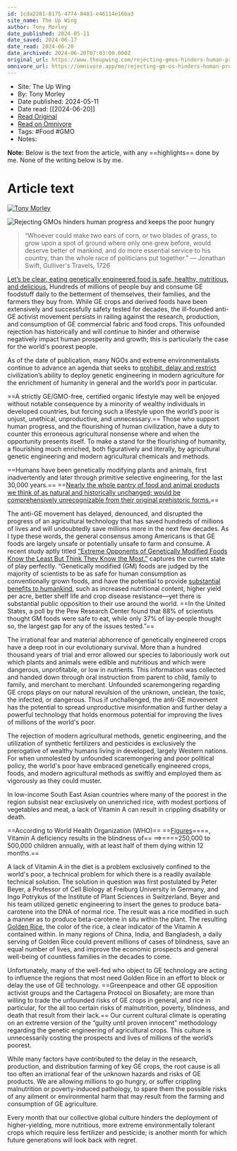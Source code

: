 ```yaml
---
id: 1cda2281-8175-4774-8481-e46114e16ba3
site_name: The Up Wing
author: Tony Morley
date_published: 2024-05-11
date_saved: 2024-06-17
date_read: 2024-06-20
date_archived: 2024-06-20T07:03:00.000Z
original_url: https://www.theupwing.com/rejecting-gmos-hinders-human-progress-and-keeps-the-poor-hungry/
omnivore_url: https://omnivore.app/me/rejecting-gm-os-hinders-human-progress-and-keeps-the-poor-hungry-190250b21cb
---
```


 - Site: The Up Wing
 - By: Tony Morley
 - Date published: 2024-05-11
 - Date read: [[2024-06-20]]
 - [Read Original](https://www.theupwing.com/rejecting-gmos-hinders-human-progress-and-keeps-the-poor-hungry/)
 - [Read on Omnivore](https://omnivore.app/me/rejecting-gm-os-hinders-human-progress-and-keeps-the-poor-hungry-190250b21cb)
 - Tags:  #Food  #GMO 
 - Notes: 

**Note:** Below is the text from the article, with any ==highlights== done by me. None of the writing below is by me.

# Article text
[ ![Tony Morley](https://proxy-prod.omnivore-image-cache.app/0x0,sW8AP8CMXk0SXleM0zWBEKCJdLQO6TdpLjRWZ1VepjJo/https://www.theupwing.com/content/images/size/w160/2024/05/Biography-Image-Sample-2--1-.jpg) ](https://www.theupwing.com/author/tonymmorley/) 

![Rejecting GMOs hinders human progress and keeps the poor hungry](https://proxy-prod.omnivore-image-cache.app/0x0,sbPCatdbQY0ND2gxHrU6G_4fde-0v-SBrLUMY1k-SuqE/https://www.theupwing.com/content/images/size/w1200/2024/05/2024-04-00-Nitrogen-Art-A.png) 

> “Whoever could make two ears of corn, or two blades of grass, to grow upon a spot of ground where only one grew before, would deserve better of mankind, and do more essential service to his country, than the whole race of politicians put together.” ― Jonathan Swift, Gulliver's Travels, 1726

[Let’s be clear, eating genetically engineered food is safe, healthy, nutritious, and delicious.](http://www.slate.com/articles/health%5Fand%5Fscience/science/2015/07/are%5Fgmos%5Fsafe%5Fyes%5Fthe%5Fcase%5Fagainst%5Fthem%5Fis%5Ffull%5Fof%5Ffraud%5Flies%5Fand%5Ferrors.html?ref=theupwing.com) Hundreds of millions of people buy and consume GE foodstuff daily to the betterment of themselves, their families, and the farmers they buy from. While GE crops and derived foods have been extensively and successfully safety tested for decades, the ill-founded anti-GE activist movement persists in railing against the research, production, and consumption of GE commercial fabric and food crops. This unfounded rejection has historically and will continue to hinder and otherwise negatively impact human prosperity and growth; this is particularly the case for the world's poorest people. 

As of the date of publication, many NGOs and extreme environmentalists continue to advance an agenda that seeks to [prohibit, delay and restrict](https://www.greenpeace.org/africa/en/press/8087/maintain-the-gmo-ban-to-safeguard-kenyas-food-system-greenpeace/?ref=theupwing.com) civilization’s ability to deploy genetic engineering in modern agriculture for the enrichment of humanity in general and the world’s poor in particular. 

==A strictly GE/GMO-free, certified organic lifestyle may well be enjoyed without notable consequence by a minority of wealthy individuals in developed countries, but forcing such a lifestyle upon the world’s poor is unjust, unethical, unproductive, and unnecessary.== Those who support human progress, and the flourishing of human civilization, have a duty to counter this erroneous agricultural nonsense where and when the opportunity presents itself. To make a stand for the flourishing of humanity, a flourishing much enriched, both figuratively and literally, by agricultural genetic engineering and modern agricultural chemicals and methods. 

==Humans have been genetically modifying plants and animals, first inadvertently and later through primitive selective engineering, for the last 30,000 years.== ==[Nearly the whole pantry of food and animal products we think of as natural and historically unchanged; would be comprehensively unrecognizable from their original prehistoric forms.](http://sitn.hms.harvard.edu/flash/2015/from-corgis-to-corn-a-brief-look-at-the-long-history-of-gmo-technology/?ref=theupwing.com)== 

The anti-GE movement has delayed, denounced, and disrupted the progress of an agricultural technology that has saved hundreds of millions of lives and will undoubtedly save millions more in the next few decades. As I type these words, the general consensus among Americans is that GE foods are largely unsafe or potentially unsafe to farm and consume. A recent study aptly titled [“Extreme Opponents of Genetically Modified Foods Know the Least But Think They Know the Most.”](https://www.researchgate.net/publication/330367696%5FExtreme%5Fopponents%5Fof%5Fgenetically%5Fmodified%5Ffoods%5Fknow%5Fthe%5Fleast%5Fbut%5Fthink%5Fthey%5Fknow%5Fthe%5Fmost?ref=theupwing.com) captures the current state of play perfectly. “Genetically modified (GM) foods are judged by the majority of scientists to be as safe for human consumption as conventionally grown foods, and have the potential to provide [substantial benefits to humankind](https://www.sundayguardianlive.com/news/agri-biotech-can-help-unleash-second-green-revolution?ref=theupwing.com), such as increased nutritional content, higher yield per acre, better shelf life and crop disease resistance—yet there is substantial public opposition to their use around the world. ==In the United States, a poll by the Pew Research Center found that 88% of scientists thought GM foods were safe to eat, while only 37% of lay-people thought so, the largest gap for any of the issues tested.”==

The irrational fear and material abhorrence of genetically engineered crops have a deep root in our evolutionary survival. More than a hundred thousand years of trial and error allowed our species to laboriously work out which plants and animals were edible and nutritious and which were dangerous, unprofitable, or low in nutrients. This information was collected and handed down through oral instruction from parent to child, family to family, and merchant to merchant. Unfounded scaremongering regarding GE crops plays on our natural revulsion of the unknown, unclean, the toxic, the infected, or dangerous. Thus if unchallenged, the anti-GE movement has the potential to spread unproductive misinformation and further delay a powerful technology that holds enormous potential for improving the lives of millions of the world's poor. 

The rejection of modern agricultural methods, genetic engineering, and the utilization of synthetic fertilizers and pesticides is exclusively the prerogative of wealthy humans living in developed, largely Western nations. For when unmolested by unfounded scaremongering and poor political policy, the world's poor have embraced genetically engineered crops, foods, and modern agricultural methods as swiftly and employed them as vigorously as they could muster. 

In low-income South East Asian countries where many of the poorest in the region subsist near exclusively on unenriched rice, with modest portions of vegetables and meat, a lack of Vitamin A can result in crippling disability or death.

==According to World Health Organization (WHO)== ==[Figures](https://www.who.int/nutrition/topics/vad/en/?ref=theupwing.com)====, Vitamin A deficiency results in the blindness of== ==&gt;====250,000 to 500,000 children annually, with at least half of them dying within 12 months.== 

A lack of Vitamin A in the diet is a problem exclusively confined to the world's poor, a technical problem for which there is a readily available technical solution. The solution in question was first postulated by Peter Beyer, a Professor of Cell Biology at Freiburg University in Germany, and Ingo Potrykus of the Institute of Plant Sciences in Switzerland. Beyer and his team utilized genetic engineering to insert the genes to produce bata-carotene into the DNA of normal rice. The result was a rice modified in such a manner as to produce beta-carotene in situ within the plant. The resulting [Golden Rice](https://www.irri.org/golden-rice?ref=theupwing.com), the color of the rice, a clear indicator of the Vitamin A contained within. In many regions of China, India, and Bangladesh, a daily serving of Golden Rice could prevent millions of cases of blindness, save an equal number of lives, and improve the economic prospects and general well-being of countless families in the decades to come. 

Unfortunately, many of the well-fed who object to GE technology are acting to influence the regions that most need Golden Rice in an effort to block or delay the use of GE technology. ==Greenpeace and other GE opposition activist groups and the Cartagena Protocol on Biosafety; are more than willing to trade the unfounded risks of GE crops in general, and rice in particular, for the all too certain risks of malnutrition, poverty, blindness, and death that result from their lack.== Our current cultural climate is operating on an extreme version of the “guilty until proven innocent” methodology regarding the genetic engineering of agricultural crops. This culture is unnecessarily costing the prospects and lives of millions of the world’s poorest. 

While many factors have contributed to the delay in the research, production, and distribution farming of key GE crops, the root cause is all too often an irrational fear of the unknown hazards and risks of GE products. We are allowing millions to go hungry, or suffer crippling malnutrition or poverty-induced pathology, to spare them the possible risks of any ailment or environmental harm that may result from the farming and consumption of GE agriculture. 

Every month that our collective global culture hinders the deployment of higher-yielding, more nutritious, more extreme environmentally tolerant crops which require less fertilizer and pesticide; is another month for which future generations will look back with regret. 

